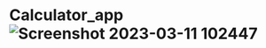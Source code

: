 # Calculator_app![Screenshot 2023-03-11 102447](https://user-images.githubusercontent.com/72665907/224466310-f7ea40ca-849a-4fa0-ba0c-3ea4857e4ba1.png)
